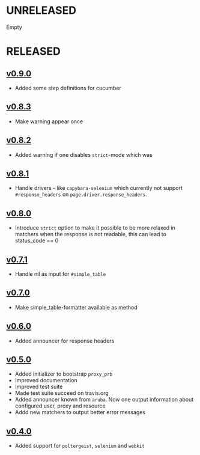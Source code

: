 #  UNRELEASED

Empty

# RELEASED

## [v0.9.0](https://github.com/cucumber/aruba/compare/v0.8.3...v0.9.0)

* Added some step definitions for cucumber

## [v0.8.3](https://github.com/cucumber/aruba/compare/v0.8.2...v0.8.3)

* Make warning appear once

## [v0.8.2](https://github.com/cucumber/aruba/compare/v0.8.1...v0.8.2)

* Added warning if one disables `strict`-mode which was 

## [v0.8.1](https://github.com/cucumber/aruba/compare/v0.8.0...v0.8.1)

* Handle drivers - like `capybara-selenium` which currently not support
  `#response_headers` on `page.driver.response_headers`.

## [v0.8.0](https://github.com/cucumber/aruba/compare/v0.7.1...v0.8.0)

* Introduce `strict` option to make it possible to be more relaxed in matchers
  when the response is not readable, this can lead to status_code == 0

## [v0.7.1](https://github.com/cucumber/aruba/compare/v0.7.0...v0.7.1)

* Handle nil as input for `#simple_table`

## [v0.7.0](https://github.com/cucumber/aruba/compare/v0.6.0...v0.7.0)

* Make simple_table-formatter available as method

## [v0.6.0](https://github.com/cucumber/aruba/compare/v0.5.0...v0.6.0)

* Added announcer for response headers

## [v0.5.0](https://github.com/cucumber/aruba/compare/v0.4.0...v0.5.0)

* Added initializer to bootstrap `proxy_prb`
* Improved documentation
* Improved test suite
* Made test suite succeed on travis.org
* Added announcer known from `aruba`. Now one output information about
  configured user, proxy and resource
* Addd new matchers to output better error messages


## [v0.4.0](https://github.com/cucumber/aruba/compare/v0.1.0...v0.4.0)

* Added support for `poltergeist`, `selenium` and `webkit`
